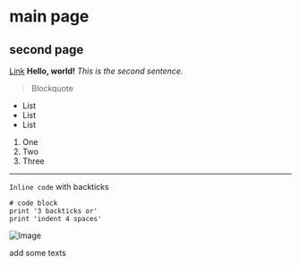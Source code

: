 # main page
## second page 
[Link](https://til026.github.io/cse15l-lab-reports/extra.html)
**Hello, world!**
*This is the second sentence.*
> Blockquote
* List
* List
* List

1. One
2. Two
3. Three

---

`Inline code` with backticks

```
# code block
print '3 backticks or'
print 'indent 4 spaces'
```

![Image](https://upload.wikimedia.org/wikipedia/commons/4/47/PNG_transparency_demonstration_1.png)

add some texts 

